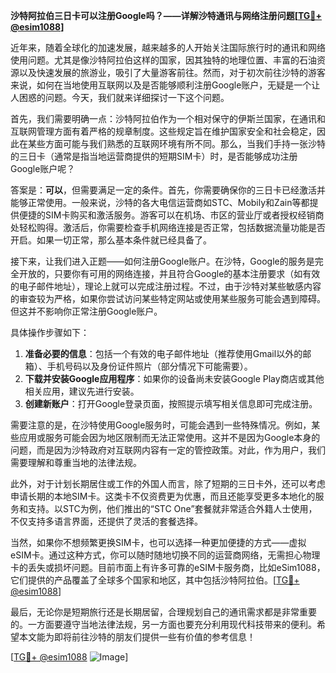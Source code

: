 **沙特阿拉伯三日卡可以注册Google吗？——详解沙特通讯与网络注册问题[[TG💪+ @esim1088](https://t.me/s/esim1088)]**

近年来，随着全球化的加速发展，越来越多的人开始关注国际旅行时的通讯和网络使用问题。尤其是像沙特阿拉伯这样的国家，因其独特的地理位置、丰富的石油资源以及快速发展的旅游业，吸引了大量游客前往。然而，对于初次前往沙特的游客来说，如何在当地使用互联网以及是否能够顺利注册Google账户，无疑是一个让人困惑的问题。今天，我们就来详细探讨一下这个问题。

首先，我们需要明确一点：沙特阿拉伯作为一个相对保守的伊斯兰国家，在通讯和互联网管理方面有着严格的规章制度。这些规定旨在维护国家安全和社会稳定，因此在某些方面可能与我们熟悉的互联网环境有所不同。那么，当我们手持一张沙特的三日卡（通常是指当地运营商提供的短期SIM卡）时，是否能够成功注册Google账户呢？

答案是：**可以**，但需要满足一定的条件。首先，你需要确保你的三日卡已经激活并能够正常使用。一般来说，沙特的各大电信运营商如STC、Mobily和Zain等都提供便捷的SIM卡购买和激活服务。游客可以在机场、市区的营业厅或者授权经销商处轻松购得。激活后，你需要检查手机网络连接是否正常，包括数据流量功能是否开启。如果一切正常，那么基本条件就已经具备了。

接下来，让我们进入正题——如何注册Google账户。在沙特，Google的服务是完全开放的，只要你有可用的网络连接，并且符合Google的基本注册要求（如有效的电子邮件地址），理论上就可以完成注册过程。不过，由于沙特对某些敏感内容的审查较为严格，如果你尝试访问某些特定网站或使用某些服务可能会遇到障碍。但这并不影响你正常注册Google账户。

具体操作步骤如下：
1. **准备必要的信息**：包括一个有效的电子邮件地址（推荐使用Gmail以外的邮箱）、手机号码以及身份证件照片（部分情况下可能需要）。
2. **下载并安装Google应用程序**：如果你的设备尚未安装Google Play商店或其他相关应用，建议先进行安装。
3. **创建新账户**：打开Google登录页面，按照提示填写相关信息即可完成注册。

需要注意的是，在沙特使用Google服务时，可能会遇到一些特殊情况。例如，某些应用或服务可能会因为地区限制而无法正常使用。这并不是因为Google本身的问题，而是因为沙特政府对互联网内容有一定的管控政策。对此，作为用户，我们需要理解和尊重当地的法律法规。

此外，对于计划长期居住或工作的外国人而言，除了短期的三日卡外，还可以考虑申请长期的本地SIM卡。这类卡不仅资费更为优惠，而且还能享受更多本地化的服务和支持。以STC为例，他们推出的“STC One”套餐就非常适合外籍人士使用，不仅支持多语言界面，还提供了灵活的套餐选择。

当然，如果你不想频繁更换SIM卡，也可以选择一种更加便捷的方式——虚拟eSIM卡。通过这种方式，你可以随时随地切换不同的运营商网络，无需担心物理卡的丢失或损坏问题。目前市面上有许多可靠的eSIM卡服务商，比如eSim1088，它们提供的产品覆盖了全球多个国家和地区，其中包括沙特阿拉伯。[[TG💪+ @esim1088](https://t.me/s/esim1088)]

最后，无论你是短期旅行还是长期居留，合理规划自己的通讯需求都是非常重要的。一方面要遵守当地法律法规，另一方面也要充分利用现代科技带来的便利。希望本文能为即将前往沙特的朋友们提供一些有价值的参考信息！

[[TG💪+ @esim1088](https://t.me/s/esim1088) ![Image](https://i.postimg.cc/4NQfJmqS/Snipaste-2025-05-13-00-14-12.png)]